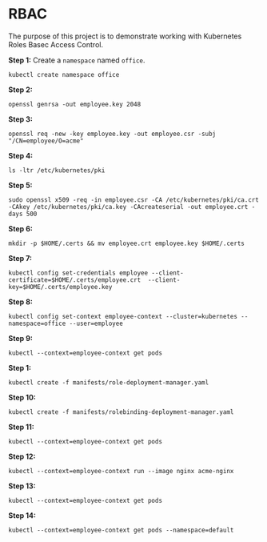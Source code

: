 # RBAC

The purpose of this project is to demonstrate working with Kubernetes Roles Basec Access Control.

**Step 1:** Create a `namespace` named `office`.

`kubectl create namespace office`

**Step 2:**

`openssl genrsa -out employee.key 2048`

**Step 3:**

`openssl req -new -key employee.key -out employee.csr -subj "/CN=employee/O=acme"`

**Step 4:**

`ls -ltr /etc/kubernetes/pki`

**Step 5:**

`sudo openssl x509 -req -in employee.csr -CA /etc/kubernetes/pki/ca.crt -CAkey /etc/kubernetes/pki/ca.key -CAcreateserial -out employee.crt -days 500`

**Step 6:**

`mkdir -p $HOME/.certs && mv employee.crt employee.key $HOME/.certs`

**Step 7:**

`kubectl config set-credentials employee --client-certificate=$HOME/.certs/employee.crt  --client-key=$HOME/.certs/employee.key`

**Step 8:**

`kubectl config set-context employee-context --cluster=kubernetes --namespace=office --user=employee`

**Step 9:**

`kubectl --context=employee-context get pods`

**Step 1:**

`kubectl create -f manifests/role-deployment-manager.yaml`

**Step 10:**

`kubectl create -f manifests/rolebinding-deployment-manager.yaml`

**Step 11:**

`kubectl --context=employee-context get pods`

**Step 12:**

`kubectl --context=employee-context run --image nginx acme-nginx`

**Step 13:**

`kubectl --context=employee-context get pods`

**Step 14:**

`kubectl --context=employee-context get pods --namespace=default`